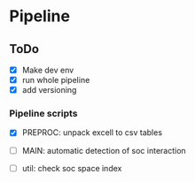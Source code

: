 # Pipeline

## ToDo

- [x] Make dev env
- [x] run whole pipeline
- [x] add versioning

### Pipeline scripts

- [x] PREPROC: unpack excell to csv tables
- [ ] MAIN: automatic detection of soc interaction
- [ ] util: check soc space index



